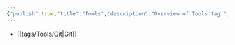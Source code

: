 ```yaml
---
{"publish":true,"title":"Tools","description":"Overview of Tools tag.","created":"Friday, October 4th 2024, 12:16:34 am","modified":"Wednesday, March 12th 2025, 2:34:46 am","cssclasses":"mado-heading"}
---
```



- [[tags/Tools/Git\|Git]]

